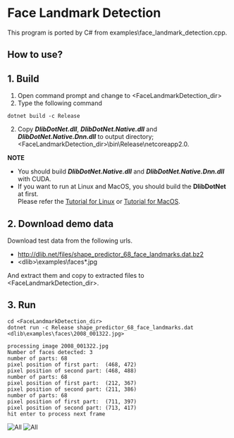 ﻿# Face Landmark Detection
 
This program is ported by C# from examples\face_landmark_detection.cpp.

## How to use?

## 1. Build

1. Open command prompt and change to &lt;FaceLandmarkDetection_dir&gt;
1. Type the following command
````
dotnet build -c Release
````
2. Copy ***DlibDotNet.dll***, ***DlibDotNet.Native.dll*** and ***DlibDotNet.Native.Dnn.dll*** to output directory; &lt;FaceLandmarkDetection_dir&gt;\bin\Release\netcoreapp2.0.

**NOTE**  
- You should build ***DlibDotNet.Native.dll*** and ***DlibDotNet.Native.Dnn.dll*** with CUDA.
- If you want to run at Linux and MacOS, you should build the **DlibDotNet** at first.  
Please refer the [Tutorial for Linux](https://github.com/takuya-takeuchi/DlibDotNet/wiki/Tutorial-for-Linux) or [Tutorial for MacOS](https://github.com/takuya-takeuchi/DlibDotNet/wiki/Tutorial-for-MacOS).

## 2. Download demo data

Download test data from the following urls.

- http://dlib.net/files/shape_predictor_68_face_landmarks.dat.bz2
- &lt;dlib&gt;\examples\faces\*.jpg

And extract them and copy to extracted files to &lt;FaceLandmarkDetection_dir&gt;.

## 3. Run

````
cd <FaceLandmarkDetection_dir>
dotnet run -c Release shape_predictor_68_face_landmarks.dat <dlib\examples\faces\2008_001322.jpg>

processing image 2008_001322.jpg
Number of faces detected: 3
number of parts: 68
pixel position of first part:  (468, 472)
pixel position of second part: (468, 488)
number of parts: 68
pixel position of first part:  (212, 367)
pixel position of second part: (211, 386)
number of parts: 68
pixel position of first part:  (711, 397)
pixel position of second part: (713, 417)
hit enter to process next frame
````

![All](images/1.png "All")
![All](images/2.png "All")